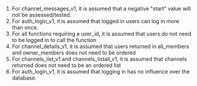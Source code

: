 1. For channel_messages_v1, it is assumed that a negative "start" value
   will not be assessed/tested.
2. For auth_login_v1, it is assumed that logged in users can log in more
   than once.
3. For all functions requiring a user_id, it is assumed that users do not
   need to be logged in to call the function 
4. For channel_details_v1, it is assumed that users returned in all_members 
   and owner_members does not need to be ordered
5. For channels_list_v1 and channels_listall_v1, it is assumed that channels
   returned does not need to be an ordered list 
6. For auth_login_v1, it is assumed that logging in has no influence
   over the database.
